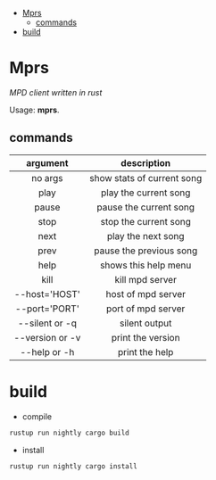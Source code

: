 

<!-- toc -->

- [Mprs](#mprs)
  * [commands](#commands)
- [build](#build)

<!-- tocstop -->

# Mprs

_MPD client written in rust_

Usage: **mprs**.

## commands

|    argument     |        description         |
| :-------------: | :------------------------: |
|     no args     | show stats of current song |
|      play       |   play the current song    |
|      pause      |   pause the current song   |
|      stop       |   stop the current song    |
|      next       |     play the next song     |
|      prev       |  pause the previous song   |
|      help       |    shows this help menu    |
|      kill       |      kill mpd server       |
|  --host='HOST'  |     host of mpd server     |
|  --port='PORT'  |     port of mpd server     |
| --silent or -q  |       silent output        |
| --version or -v |     print the version      |
|  --help or -h   |       print the help       |

# build

- compile

```bash
rustup run nightly cargo build
```

- install

```bash
rustup run nightly cargo install
```
